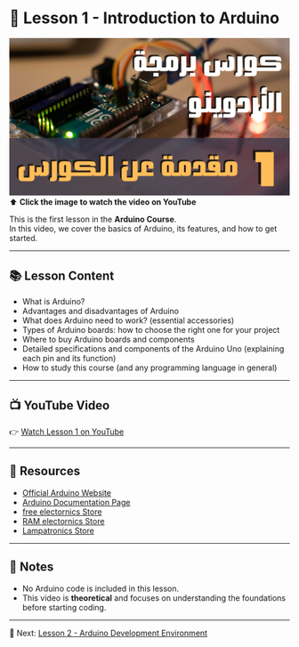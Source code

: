 # 🎥 Lesson 1 - Introduction to Arduino  

[![Introduction to Arduino](https://github.com/IronWolf437/arduino-course/blob/main/lesson-1%20%7C%20Introduction%20to%20Arduino/thumbnail.png)](https://youtu.be/18Xj0_KA_E4)  
⬆️ **Click the image to watch the video on YouTube**  

This is the first lesson in the **Arduino Course**.  
In this video, we cover the basics of Arduino, its features, and how to get started.  

---

## 📚 Lesson Content
- What is Arduino?  
- Advantages and disadvantages of Arduino  
- What does Arduino need to work? (essential accessories)  
- Types of Arduino boards: how to choose the right one for your project  
- Where to buy Arduino boards and components  
- Detailed specifications and components of the Arduino Uno (explaining each pin and its function)  
- How to study this course (and any programming language in general)  

---

## 📺 YouTube Video
👉 [Watch Lesson 1 on YouTube](https://youtu.be/18Xj0_KA_E4)  

---

## 🔗 Resources
- [Official Arduino Website](https://www.arduino.cc/)  
- [Arduino Documentation Page](https://docs.arduino.cc/hardware/)  
- [free electornics Store](https://free-electronic.com/)
- [RAM electornics Store](https://www.ram-e-shop.com/)
- [Lampatronics Store](https://lampatronics.com/)

---

## 📝 Notes
- No Arduino code is included in this lesson.  
- This video is **theoretical** and focuses on understanding the foundations before starting coding.  

---

🔗 Next: [Lesson 2 - Arduino Development Environment](https://github.com/IronWolf437/arduino-course/tree/main/lesson-2%20%7C%20Arduino%20Development%20Environment)
